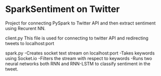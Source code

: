 # SparkSentiment on Twitter

Project for connecting PySpark to Twitter API and then extract sentiment using Recurent NN.

client.py
This file is used for connecting to twitter API and redirecting tweets to localhost:port

spark.py
-Creates socket text stream on localhost:port
-Takes keywords using Socket.io
-Filters the stream with respect to keywords
-Runs two neural networks both RNN and RNN-LSTM to classify sentiment in the tweet.



